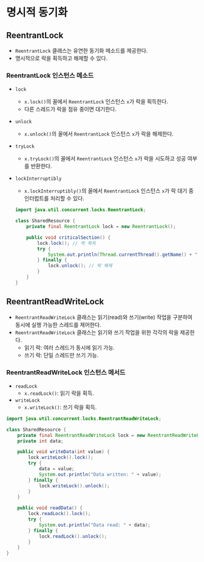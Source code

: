 # 명시적 동기화

## ReentrantLock

- `ReentrantLock` 클래스는 유연한 동기화 메소드를 제공한다.
- 명시적으로 락을 획득하고 해제할 수 있다.

### ReentrantLock 인스턴스 메소드

- `lock`
  - `x.lock()`의 꼴에서 `ReentrantLock` 인스턴스 `x`가 락을 획득한다.
  - 다른 스레드가 락을 점유 중이면 대기한다.
- `unlock`
  - `x.unlock()`의 꼴에서 `ReentrantLock` 인스턴스 `x`가 락을 해제한다.
- `tryLock`
  - `x.tryLock()`의 꼴에서 `ReentrantLock` 인스턴스 `x`가 락을 시도하고 성공 여부를 반환한다.
- `lockInterruptibly`
  - `x.lockInterruptibly()`의 꼴에서 `ReentrantLock` 인스턴스 `x`가 락 대기 중 인터럽트를 처리할 수 있다.

  ```java
  import java.util.concurrent.locks.ReentrantLock;

  class SharedResource {
      private final ReentrantLock lock = new ReentrantLock();

      public void criticalSection() {
          lock.lock(); // 락 획득
          try {
              System.out.println(Thread.currentThread().getName() + " is in critical section...");
          } finally {
              lock.unlock(); // 락 해제
          }
      }
  }
  ```

## ReentrantReadWriteLock

- `ReentrantReadWriteLock` 클래스는 읽기(read)와 쓰기(write) 작업을 구분하여 동시에 실행 가능한 스레드를 제어한다.
- `ReentrantReadWriteLock` 클래스는 읽기와 쓰기 작업을 위한 각각의 락을 제공한다.
  - 읽기 락: 여러 스레드가 동시에 읽기 가능.
  - 쓰기 락: 단일 스레드만 쓰기 가능.

### ReentrantReadWriteLock 인스턴스 메서드

- `readLock`
  - `x.readLock()`: 읽기 락을 획득.
- `writeLock`
  - `x.writeLock()`: 쓰기 락을 획득.

<!-- TODO -->

  ```java
  import java.util.concurrent.locks.ReentrantReadWriteLock;

  class SharedResource {
      private final ReentrantReadWriteLock lock = new ReentrantReadWriteLock();
      private int data;

      public void writeData(int value) {
          lock.writeLock().lock();
          try {
              data = value;
              System.out.println("Data written: " + value);
          } finally {
              lock.writeLock().unlock();
          }
      }

      public void readData() {
          lock.readLock().lock();
          try {
              System.out.println("Data read: " + data);
          } finally {
              lock.readLock().unlock();
          }
      }
  }
  ```

